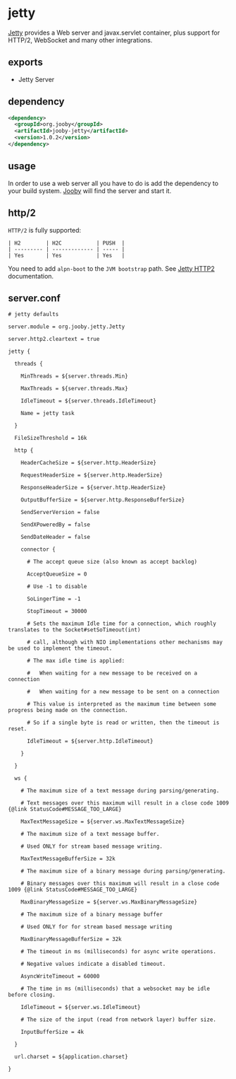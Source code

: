 # jetty

[Jetty](https://www.eclipse.org/jetty) provides a Web server and javax.servlet container, plus support for HTTP/2, WebSocket and many other integrations.

## exports

* Jetty Server

## dependency

```xml
<dependency>
  <groupId>org.jooby</groupId>
  <artifactId>jooby-jetty</artifactId>
  <version>1.0.2</version>
</dependency>
```

## usage

In order to use a web server all you have to do is add the dependency to your build system.
[Jooby](http://jooby.org) will find the server and start it.

## http/2

`HTTP/2` is fully supported:

```
| H2        | H2C           | PUSH  |
| --------- | ------------- | ----- |
| Yes       | Yes           | Yes   |
```

You need to add `alpn-boot` to the `JVM bootstrap` path. See [Jetty HTTP2](https://www.eclipse.org/jetty/documentation/9.3.x/http2.html) documentation.

## server.conf

```properties
# jetty defaults

server.module = org.jooby.jetty.Jetty

server.http2.cleartext = true

jetty {

  threads {

    MinThreads = ${server.threads.Min}

    MaxThreads = ${server.threads.Max}

    IdleTimeout = ${server.threads.IdleTimeout}

    Name = jetty task

  }

  FileSizeThreshold = 16k

  http {

    HeaderCacheSize = ${server.http.HeaderSize}

    RequestHeaderSize = ${server.http.HeaderSize}

    ResponseHeaderSize = ${server.http.HeaderSize}

    OutputBufferSize = ${server.http.ResponseBufferSize}

    SendServerVersion = false

    SendXPoweredBy = false

    SendDateHeader = false

    connector {

      # The accept queue size (also known as accept backlog)

      AcceptQueueSize = 0

      # Use -1 to disable

      SoLingerTime = -1

      StopTimeout = 30000

      # Sets the maximum Idle time for a connection, which roughly translates to the Socket#setSoTimeout(int)

      # call, although with NIO implementations other mechanisms may be used to implement the timeout.

      # The max idle time is applied:

      #   When waiting for a new message to be received on a connection

      #   When waiting for a new message to be sent on a connection

      # This value is interpreted as the maximum time between some progress being made on the connection.

      # So if a single byte is read or written, then the timeout is reset.

      IdleTimeout = ${server.http.IdleTimeout}

    }

  }

  ws {

    # The maximum size of a text message during parsing/generating.

    # Text messages over this maximum will result in a close code 1009 {@link StatusCode#MESSAGE_TOO_LARGE}

    MaxTextMessageSize = ${server.ws.MaxTextMessageSize}

    # The maximum size of a text message buffer.

    # Used ONLY for stream based message writing.

    MaxTextMessageBufferSize = 32k

    # The maximum size of a binary message during parsing/generating.

    # Binary messages over this maximum will result in a close code 1009 {@link StatusCode#MESSAGE_TOO_LARGE}

    MaxBinaryMessageSize = ${server.ws.MaxBinaryMessageSize}

    # The maximum size of a binary message buffer

    # Used ONLY for for stream based message writing

    MaxBinaryMessageBufferSize = 32k

    # The timeout in ms (milliseconds) for async write operations.

    # Negative values indicate a disabled timeout.

    AsyncWriteTimeout = 60000

    # The time in ms (milliseconds) that a websocket may be idle before closing.

    IdleTimeout = ${server.ws.IdleTimeout}

    # The size of the input (read from network layer) buffer size.

    InputBufferSize = 4k

  }

  url.charset = ${application.charset}

}
```
